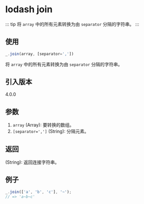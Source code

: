 # lodash join

::: tip
将 `array` 中的所有元素转换为由 `separator` 分隔的字符串。
:::

## 使用

```javascript
_.join(array, [separator=','])
```

将 `array` 中的所有元素转换为由 `separator` 分隔的字符串。

## 引入版本

4.0.0

## 参数

1. `array` (Array): 要转换的数组。
2. `[separator=',']` (String): 分隔元素。

## 返回

(String): 返回连接字符串。

## 例子

```javascript
_.join(['a', 'b', 'c'], '~');
// => 'a~b~c'
```
